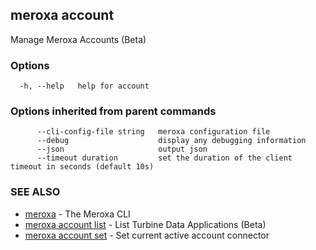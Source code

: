 ## meroxa account

Manage Meroxa Accounts (Beta)

### Options

```
  -h, --help   help for account
```

### Options inherited from parent commands

```
      --cli-config-file string   meroxa configuration file
      --debug                    display any debugging information
      --json                     output json
      --timeout duration         set the duration of the client timeout in seconds (default 10s)
```

### SEE ALSO

* [meroxa](meroxa.md)	 - The Meroxa CLI
* [meroxa account list](meroxa_account_list.md)	 - List Turbine Data Applications (Beta)
* [meroxa account set](meroxa_account_set.md)	 - Set current active account connector


